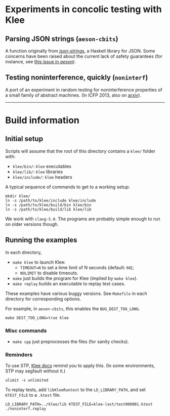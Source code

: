 Experiments in concolic testing with Klee
=========================================

## Parsing JSON strings (`aeson-cbits`)

A function originally from
[*json-strings*](https://hackage.haskell.org/package/json-stream), a Haskell
library for JSON. Some concerns have been raised about the current lack of
safety guarantees
(for instance, see
[this issue in *aeson*](https://github.com/bos/aeson/issues/535)).

## Testing noninterference, quickly (`noninterf`)

A port of an experiment in random testing for noninterference properties of a
small family of abstract machines. (In ICFP 2013, also on
[arxiv](https://arxiv.org/abs/1409.0393?context=cs.PL)).

---

# Build information

## Initial setup

Scripts will assume that the root of this directory contains a `klee/` folder
with:

- `klee/bin/`: `klee` executables
- `klee/lib/`: `klee` libraries
- `klee/include/`: `klee` headers

A typical sequence of commands to get to a working setup:

```
mkdir klee/
ln -s /path/to/klee/include klee/include
ln -s /path/to/klee/build/bin klee/bin
ln -s /path/to/klee/build/lib klee/lib
```

We work with `clang-5.0`. The programs are probably simple enough to run on
older versions though.

## Running the examples

In each directory,

- `make klee` to launch Klee:
  + `TIMEOUT=N` to set a time limit of N seconds (default: `60`);
  + `NOLIMIT` to disable timeouts.
- `make` just builds the program for Klee (implied by `make klee`).
- `make replay` builds an executable to replay test cases.

These examples have various buggy versions.
See `Makefile` in each directory for corresponding options.

For example, in `aeson-cbits`, this enables the `BUG_DEST_TOO_LONG`.

```
make DEST_TOO_LONG=true klee
```

### Misc commands

- `make cpp` just preprocesses the files (for sanity checks).

### Reminders

To use STP, [Klee docs](https://klee.github.io/build-stp/) remind you to apply this.
(In some environments, STP may segfault without it.)

```
ulimit -s unlimited
```

To replay tests, add `libKleeRuntest` to the `LD_LIBRARY_PATH`, and set `KTEST_FILE` to
a `.ktest` file.

```
LD_LIBRARY_PATH=../klee/lib KTEST_FILE=klee-last/test000001.ktest ./noninterf.replay
```
